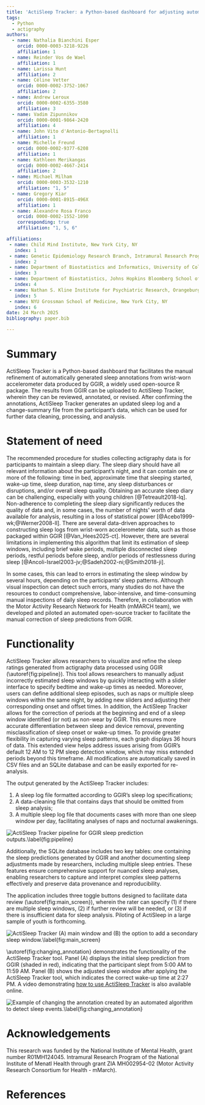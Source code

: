 ```yaml
---
title: 'ActiSleep Tracker: a Python-based dashboard for adjusting automatic sleep predictions of actigraphy data'
tags:
  - Python
  - actigraphy
authors:
  - name: Nathalia Bianchini Esper
    orcid: 0000-0003-3218-9226
    affiliation: 1
  - name: Reinder Vos de Wael
    affiliation: 1
  - name: Larissa Hunt
    affiliation: 2
  - name: Céline Vetter
    orcid: 0000-0002-3752-1067
    affiliation: 2
  - name: Andrew Leroux
    orcid: 0000-0002-6355-3580
    affiliation: 3
  - name: Vadim Zipunnikov
    orcid: 0000-0001-9864-2420
    affiliation: 4
  - name: John Vito d'Antonio-Bertagnolli
    affiliation: 1
  - name: Michelle Freund
    orcid: 0000-0002-9377-6208
    affiliation: 1
  - name: Kathleen Merikangas
    orcid: 0000-0002-4667-2414
    affiliation: 2
  - name: Michael Milham
    orcid: 0000-0003-3532-1210
    affiliation: "1, 5"
  - name: Gregory Kiar
    orcid: 0000-0001-8915-496X
    affiliation: 1
  - name: Alexandre Rosa Franco
    orcid: 0000-0002-1552-1090
    corresponding: true
    affiliation: "1, 5, 6"

affiliations:
 - name: Child Mind Institute, New York City, NY
   index: 1
 - name: Genetic Epidemiology Research Branch, Intramural Research Program, National Institute of Mental Health, Bethesda, MD
   index: 2
 - name: Department of Biostatistics and Informatics, University of Colorado Anschutz Medical Campus, Aurora, CO
   index: 3
 - name: Department of Biostatistics, Johns Hopkins Bloomberg School of Public Health, Baltimore, MD
   index: 4
 - name: Nathan S. Kline Institute for Psychiatric Research, Orangeburg, NY
   index: 5
 - name: NYU Grossman School of Medicine, New York City, NY
   index: 6
date: 24 March 2025
bibliography: paper.bib

---
```


# Summary

ActiSleep Tracker is a Python-based dashboard that facilitates the manual refinement of automatically generated sleep annotations from wrist-worn accelerometer data produced by GGIR, a widely used open-source R package. The results from GGIR can be uploaded to ActiSleep Tracker, wherein they can be reviewed, annotated, or revised. After confirming the annotations, ActiSleep Tracker generates an updated sleep log and a change-summary file from the participant’s data, which can be used for further data cleaning, processing, and analysis.

# Statement of need

The recommended procedure for studies collecting actigraphy data is for participants to maintain a sleep diary. The sleep diary should have all relevant information about the participant’s night, and it can contain one or more of the following: time in bed, approximate time that sleeping started, wake-up time, sleep duration, nap time, any sleep disturbances or disruptions, and/or overall sleep quality. Obtaining an accurate sleep diary can be challenging, especially with young children [@Tetreault2018-lq]. Non-adherence to completing the sleep diary significantly reduces the quality of data and, in some cases, the number of nights' worth of data available for analysis, resulting in a loss of statistical power [@Acebo1999-wk;@Werner2008-ll]. There are several data-driven approaches to constructing sleep logs from wrist-worn accelerometer data, such as those packaged within GGIR [@Van_Hees2025-ct]. However, there are several limitations in implementing this algorithm that limit its estimation of sleep windows, including brief wake periods, multiple disconnected sleep periods, restful periods before sleep, and/or periods of restlessness during sleep [@Ancoli-Israel2003-jv;@Sadeh2002-ni;@Smith2018-ji].

In some cases, this can lead to errors in estimating the sleep window by several hours, depending on the participants‘ sleep patterns. Although visual inspection can detect such errors, many studies do not have the resources to conduct comprehensive, labor-intensive, and time-consuming manual inspections of daily sleep records. Therefore, in collaboration with the Motor Activity Research Network for Health (mMARCH team), we developed and piloted an automated open-source tracker to facilitate the manual correction of sleep predictions from GGIR.


# Functionality

ActiSleep Tracker allows researchers to visualize and refine the sleep ratings generated from actigraphy data processed using GGIR (\autoref{fig:pipeline}). This tool allows researchers to manually adjust incorrectly estimated sleep windows by quickly interacting with a slider interface to specify bedtime and wake-up times as needed. Moreover, users can define additional sleep episodes, such as naps or multiple sleep windows within the same night, by adding new sliders and adjusting their corresponding onset and offset times. In addition, the ActiSleep Tracker allows for the correction of periods at the beginning and end of a sleep window identified (or not) as non-wear by GGIR. This ensures more accurate differentiation between sleep and device removal, preventing misclassification of sleep onset or wake-up times. To provide greater flexibility in capturing varying sleep patterns, each graph displays 36 hours of data. This extended view helps address issues arising from GGIR’s default 12 AM to 12 PM sleep detection window, which may miss extended periods beyond this timeframe. All modifications are automatically saved in CSV files and an SQLite database and can be easily exported for re-analysis.

The output generated by the ActiSleep Tracker includes:
1. A sleep log file formatted according to GGIR’s sleep log specifications;
2. A data-cleaning file that contains days that should be omitted from sleep analysis;
3. A multiple sleep log file that documents cases with more than one sleep window per day, facilitating analyses of naps and nocturnal awakenings.

![ActiSleep Tracker pipeline for GGIR sleep prediction outputs.\label{fig:pipeline}](assets/figure1.png)

Additionally, the SQLite database includes two key tables: one containing the sleep predictions generated by GGIR and another documenting sleep adjustments made by researchers, including multiple sleep entries. These features ensure comprehensive support for nuanced sleep analyses, enabling researchers to capture and interpret complex sleep patterns effectively and preserve data provenance and reproducibility.

The application includes three toggle buttons designed to facilitate data review (\autoref{fig:main_screen}), wherein the rater can specify (1) if there are multiple sleep windows, (2) if further review will be needed, or (3) if there is insufficient data for sleep analysis. Piloting of ActiSleep in a large sample of youth is forthcoming.

![ActiSleep Tracker (A) main window and (B) the option to add a secondary sleep window.\label{fig:main_screen}](assets/figure2.png)

\autoref{fig:changing_annotation} demonstrates the functionality of the ActiSleep Tracker tool. Panel (A) displays the initial sleep prediction from GGIR (shaded in red), indicating that the participant slept from 5:00 AM to 11:59 AM. Panel (B) shows the adjusted sleep window after applying the ActiSleep Tracker tool, which indicates the correct wake-up time at 2:27 PM. A video demonstrating [how to use ActiSleep Tracker](https://youtu.be/s9r8V9NCC2M) is also available online.

![Example of changing the annotation created by an automated algorithm to detect sleep events.\label{fig:changing_annotation}](assets/figure3.png)


# Acknowledgements

This research was funded by the National Institute of Mental Health, grant number R01MH124045. Intramural Research Program of the National Institute of Menatl Health through grant ZIA MH002954-02 (Motor Activity Research Consortium for Health - mMarch).

# References
